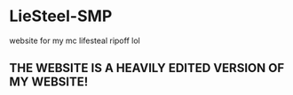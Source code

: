 # LieSteel-SMP
 website for my mc lifesteal ripoff lol
## THE WEBSITE IS A HEAVILY EDITED VERSION OF MY WEBSITE!